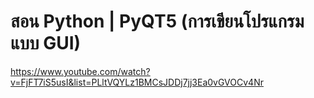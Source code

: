 # สอน Python | PyQT5 (การเขียนโปรแกรมแบบ GUI)
https://www.youtube.com/watch?v=FjFT7iS5usI&list=PLltVQYLz1BMCsJDDj7jj3Ea0vGVOCv4Nr
